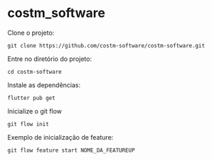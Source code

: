 # costm_software

Clone o projeto:

    git clone https://github.com/costm-software/costm-software.git

Entre no diretório do projeto:

    cd costm-software

Instale as dependências:

    flutter pub get

Inicialize o git flow

    git flow init

Exemplo de inicialização de feature:

    git flow feature start NOME_DA_FEATUREUP

